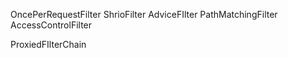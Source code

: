 OncePerRequestFilter
ShrioFilter
AdviceFIlter
PathMatchingFilter
AccessControlFilter

ProxiedFIlterChain
